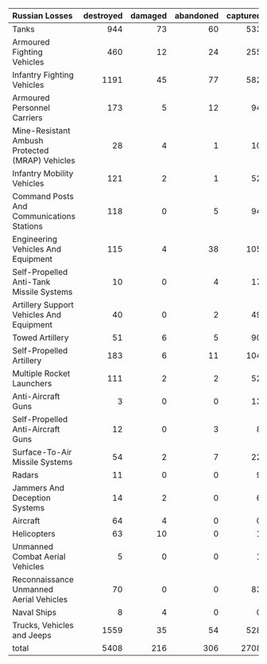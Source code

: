 | Russian Losses                                   |   destroyed |   damaged |   abandoned |   captured |   total |
|:-------------------------------------------------|------------:|----------:|------------:|-----------:|--------:|
| Tanks                                            |         944 |        73 |          60 |        533 |    1610 |
| Armoured Fighting Vehicles                       |         460 |        12 |          24 |        255 |     751 |
| Infantry Fighting Vehicles                       |        1191 |        45 |          77 |        582 |    1895 |
| Armoured Personnel Carriers                      |         173 |         5 |          12 |         94 |     284 |
| Mine-Resistant Ambush Protected  (MRAP) Vehicles |          28 |         4 |           1 |         10 |      43 |
| Infantry Mobility Vehicles                       |         121 |         2 |           1 |         52 |     176 |
| Command Posts And Communications Stations        |         118 |         0 |           5 |         94 |     217 |
| Engineering Vehicles And Equipment               |         115 |         4 |          38 |        105 |     262 |
| Self-Propelled Anti-Tank Missile Systems         |          10 |         0 |           4 |         17 |      31 |
| Artillery Support Vehicles And Equipment         |          40 |         0 |           2 |         49 |      91 |
| Towed Artillery                                  |          51 |         6 |           5 |         90 |     152 |
| Self-Propelled Artillery                         |         183 |         6 |          11 |        104 |     304 |
| Multiple Rocket Launchers                        |         111 |         2 |           2 |         52 |     167 |
| Anti-Aircraft Guns                               |           3 |         0 |           0 |         13 |      16 |
| Self-Propelled Anti-Aircraft Guns                |          12 |         0 |           3 |          8 |      23 |
| Surface-To-Air Missile Systems                   |          54 |         2 |           7 |         22 |      85 |
| Radars                                           |          11 |         0 |           0 |          9 |      20 |
| Jammers And Deception Systems                    |          14 |         2 |           0 |          6 |      22 |
| Aircraft                                         |          64 |         4 |           0 |          0 |      68 |
| Helicopters                                      |          63 |        10 |           0 |          1 |      74 |
| Unmanned Combat Aerial Vehicles                  |           5 |         0 |           0 |          1 |       6 |
| Reconnaissance Unmanned Aerial Vehicles          |          70 |         0 |           0 |         83 |     153 |
| Naval Ships                                      |           8 |         4 |           0 |          0 |      12 |
| Trucks, Vehicles and Jeeps                       |        1559 |        35 |          54 |        528 |    2176 |
| total                                            |        5408 |       216 |         306 |       2708 |    8638 |